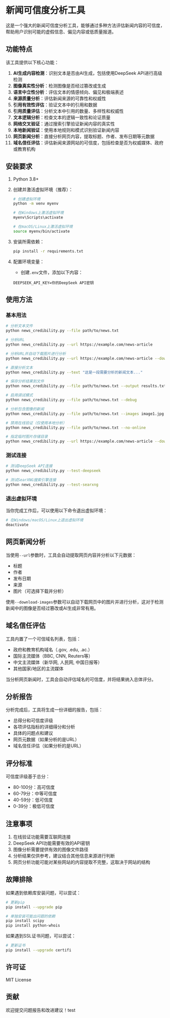 # 新闻可信度分析工具

这是一个强大的新闻可信度分析工具，能够通过多种方法评估新闻内容的可信度，帮助用户识别可能的虚假信息、偏见内容或低质量报道。

## 功能特点

该工具提供以下核心功能：

1. **AI生成内容检测**：识别文本是否由AI生成，包括使用DeepSeek API进行高级检测
2. **图像真实性分析**：检测图像是否经过篡改或生成
3. **语言中立性分析**：评估文本的情感倾向、偏见和极端表述
4. **来源质量分析**：评估新闻来源的可靠性和权威性
5. **引用有效性评估**：验证文本中的引用和数据
6. **引用质量评估**：分析文本中引用的数量、多样性和权威性
7. **文本逻辑分析**：检查文本的逻辑一致性和论证质量
8. **网络交叉验证**：通过搜索引擎验证新闻内容的真实性
9. **本地新闻验证**：使用本地规则和模式识别验证新闻内容
10. **网页新闻分析**：直接分析网页内容，提取标题、作者、发布日期等元数据
11. **域名信任评估**：评估新闻来源网站的可信度，包括检查是否为权威媒体、政府或教育机构

## 安装要求

1. Python 3.8+
2. 创建并激活虚拟环境（推荐）：

   ```bash
   # 创建虚拟环境
   python -m venv myenv
   
   # 在Windows上激活虚拟环境
   myenv\Scripts\activate
   
   # 在macOS/Linux上激活虚拟环境
   source myenv/bin/activate
   ```

3. 安装所需依赖：
   ```bash
   pip install -r requirements.txt
   ```

4. 配置环境变量：
   - 创建`.env`文件，添加以下内容：
   ```
   DEEPSEEK_API_KEY=你的DeepSeek API密钥
   ```

## 使用方法

### 基本用法

```bash
# 分析文本文件
python news_credibility.py --file path/to/news.txt

# 分析URL
python news_credibility.py --url https://example.com/news-article

# 分析URL并自动下载图片进行分析
python news_credibility.py --url https://example.com/news-article --download-images

# 直接分析文本
python news_credibility.py --text "这是一段需要分析的新闻文本..."

# 保存分析结果到文件
python news_credibility.py --file path/to/news.txt --output results.txt

# 启用调试模式
python news_credibility.py --file path/to/news.txt --debug

# 分析包含图像的新闻
python news_credibility.py --file path/to/news.txt --images image1.jpg image2.png

# 禁用在线验证（仅使用本地分析）
python news_credibility.py --file path/to/news.txt --no-online

# 指定临时图片存储目录
python news_credibility.py --url https://example.com/news-article --download-images --temp-dir ./temp
```

### 测试连接

```bash
# 测试DeepSeek API连接
python news_credibility.py --test-deepseek

# 测试SearXNG搜索引擎连接
python news_credibility.py --test-searxng
```

### 退出虚拟环境

当你完成工作后，可以使用以下命令退出虚拟环境：

```bash
# 在Windows/macOS/Linux上退出虚拟环境
deactivate
```

## 网页新闻分析

当使用`--url`参数时，工具会自动提取网页内容并分析以下元数据：

- 标题
- 作者
- 发布日期
- 来源
- 图片（可选择下载并分析）

使用`--download-images`参数可以自动下载网页中的图片并进行分析，这对于检测新闻中的图像是否经过篡改或AI生成非常有用。

## 域名信任评估

工具内置了一个可信域名列表，包括：

- 政府和教育机构域名（.gov, .edu, .ac.）
- 国际主流媒体（BBC, CNN, Reuters等）
- 中文主流媒体（新华网, 人民网, 中国日报等）
- 其他国家/地区的主流媒体

当分析网页新闻时，工具会自动评估域名的可信度，并将结果纳入总体评分。

## 分析报告

分析完成后，工具将生成一份详细的报告，包括：

- 总得分和可信度评级
- 各项评估指标的详细得分和分析
- 具体的问题点和建议
- 网页元数据（如果分析的是URL）
- 域名信任评估（如果分析的是URL）

## 评分标准

可信度评级基于总分：
- 80-100分：高可信度
- 60-79分：中等可信度
- 40-59分：低可信度
- 0-39分：极低可信度

## 注意事项

1. 在线验证功能需要互联网连接
2. DeepSeek API功能需要有效的API密钥
3. 图像分析需要提供有效的图像文件路径
4. 分析结果仅供参考，建议结合其他信息来源进行判断
5. 网页分析功能可能对某些网站的内容提取不完整，这取决于网站的结构

## 故障排除

如果遇到依赖库安装问题，可以尝试：

```bash
# 更新pip
pip install --upgrade pip

# 单独安装可能出问题的依赖
pip install scipy
pip install python-whois
```

如果遇到SSL证书问题，可以尝试：

```bash
# 更新证书
pip install --upgrade certifi
```

## 许可证

MIT License

## 贡献

欢迎提交问题报告和改进建议！test

